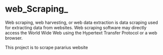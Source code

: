 # web_Scraping_
Web scraping, web harvesting, or web data extraction is data scraping used for extracting data from websites. Web scraping software may directly access the World Wide
Web using the Hypertext Transfer Protocol or a web browser.

This project is to scrape pararius website 
